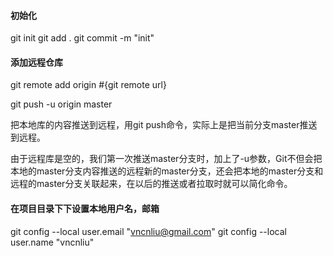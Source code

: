 #### 初始化
git init
git add .
git commit -m "init"

#### 添加远程仓库
git remote add origin #{git remote url}

git push -u origin master

把本地库的内容推送到远程，用git push命令，实际上是把当前分支master推送到远程。

由于远程库是空的，我们第一次推送master分支时，加上了-u参数，Git不但会把本地的master分支内容推送的远程新的master分支，还会把本地的master分支和远程的master分支关联起来，在以后的推送或者拉取时就可以简化命令。

#### 在项目目录下下设置本地用户名，邮箱
git config --local user.email "vncnliu@gmail.com"
git config --local user.name "vncnliu"



